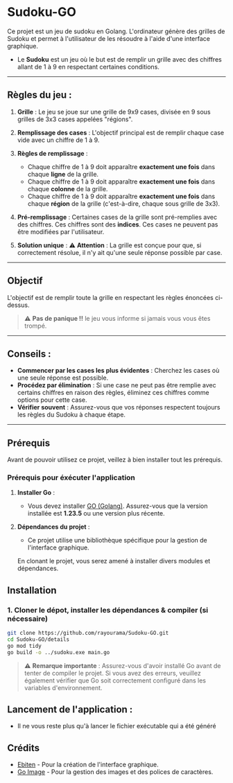 # Sudoku-GO
 Ce projet est un jeu de sudoku en Golang. L'ordinateur génère des grilles de Sudoku et permet à l'utilisateur de les résoudre à l'aide d'une interface graphique.

 - Le **Sudoku** est un jeu où le but est de remplir un grille avec des chiffres allant de 1 à 9 en respectant certaines conditions.

---

## Règles du jeu :

1. **Grille** : Le jeu se joue sur une grille de 9x9 cases, divisée en 9 sous grilles de 3x3 cases appelées "régions".

2. **Remplissage des cases** : L'objectif principal est de remplir chaque case vide avec un chiffre de 1 à 9.

3. **Règles de remplissage** : 
    - Chaque chiffre de 1 à 9 doit apparaître **exactement une fois** dans chaque **ligne** de la grille.
    - Chaque chiffre de 1 à 9 doit apparaître **exactement une fois** dans chaque **colonne** de la grille.
    - Chaque chiffre de 1 à 9 doit apparaître **exactement une fois** dans chaque **région** de la grille (c'est-à-dire, chaque sous grille de 3x3).

4. **Pré-remplissage** : Certaines cases de la grille sont pré-remplies avec des chiffres. Ces chiffres sont des **indices**. Ces cases ne peuvent pas être modifiées par l'utilisateur.

5. **Solution unique** : ⚠️ **Attention** : La grille est conçue pour que, si correctement résolue, il n'y ait qu'une seule réponse possible par case.
---
## Objectif

L'objectif est de remplir toute la grille en respectant les règles énoncées ci-dessus.

> ⚠️ **Pas de panique !!** le jeu vous informe si jamais vous vous êtes trompé.
---
## Conseils : 
- **Commencer par les cases les plus évidentes** : Cherchez les cases où une seule réponse est possible.
- **Procédez par élimination** : Si une case ne peut pas être remplie avec certains chiffres en raison des règles, éliminez ces chiffres comme options pour cette case.
- **Vérifier souvent** : Assurez-vous que vos réponses respectent toujours les règles du Sudoku à chaque étape.
---
## Prérequis

Avant de pouvoir utilisez ce projet, veillez à bien installer tout les prérequis.

### Prérequis pour éxécuter l'application

1. **Installer Go** : 
    - Vous devez installer [GO (Golang)](https://golang.org/dl/). Assurez-vous que la version installée est **1.23.5** ou une version plus récente.

2. **Dépendances du projet** :
    - Ce projet utilise une bibliothèque spécifique pour la gestion de l'interface graphique.

    En clonant le projet, vous serez amené à installer divers modules et dépendances.

## Installation
### 1. Cloner le dépot, installer les dépendances & compiler (si nécessaire)

```bash
git clone https://github.com/rayourama/Sudoku-GO.git
cd Sudoku-GO/details
go mod tidy
go build -o ../sudoku.exe main.go

```
> ⚠️ **Remarque importante** : Assurez-vous d'avoir installé Go avant de tenter de compiler le projet. Si vous avez des erreurs, veuillez également vérifier que Go soit correctement configuré dans les variables d'environnement.

## Lancement de l'application :
- Il ne vous reste plus qu'à lancer le fichier exécutable qui a été généré

## Crédits 
- [Ebiten](https://github.com/hajimehoshi/ebiten) - Pour la création de l'interface graphique.
- [Go Image](https://pkg.go.dev/golang.org/x/image) - Pour la gestion des images et des polices de caractères.
